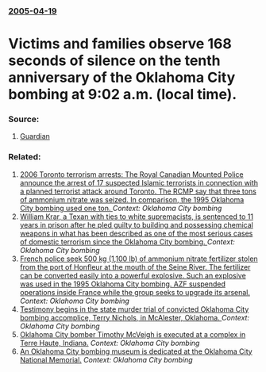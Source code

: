 ### [2005-04-19](/news/2005/04/19/index.md)

#  Victims and families observe 168 seconds of silence on the tenth anniversary of the Oklahoma City bombing at 9:02 a.m. (local time). 




### Source:

1. [Guardian](http://www.guardian.co.uk/worldlatest/story/0,1280,-4948708,00.html)

### Related:

1. [ 2006 Toronto terrorism arrests: The Royal Canadian Mounted Police announce the arrest of 17 suspected Islamic terrorists in connection with a planned terrorist attack around Toronto. The RCMP say that three tons of ammonium nitrate was seized. In comparison, the 1995 Oklahoma City bombing used one ton. ](/news/2006/06/3/2006-toronto-terrorism-arrests-the-royal-canadian-mounted-police-announce-the-arrest-of-17-suspected-islamic-terrorists-in-connection-with.md) _Context: Oklahoma City bombing_
2. [ William Krar, a Texan with ties to white supremacists, is sentenced to 11 years in prison after he pled guilty to building and possessing chemical weapons in what has been described as one of the most serious cases of domestic terrorism since the Oklahoma City bombing. ](/news/2004/05/4/william-krar-a-texan-with-ties-to-white-supremacists-is-sentenced-to-11-years-in-prison-after-he-pled-guilty-to-building-and-possessing-c.md) _Context: Oklahoma City bombing_
3. [ French police seek 500 kg (1,100&nbsp;lb) of ammonium nitrate fertilizer stolen from the port of Honfleur at the mouth of the Seine River. The fertilizer can be converted easily into a powerful explosive. Such an explosive was used in the 1995 Oklahoma City bombing. AZF suspended operations inside France while the group seeks to upgrade its arsenal. ](/news/2004/05/3/french-police-seek-500-kg-1-100-nbsp-lb-of-ammonium-nitrate-fertilizer-stolen-from-the-port-of-honfleur-at-the-mouth-of-the-seine-river.md) _Context: Oklahoma City bombing_
4. [ Testimony begins in the state murder trial of convicted Oklahoma City bombing accomplice, Terry Nichols, in McAlester, Oklahoma. ](/news/2004/03/22/testimony-begins-in-the-state-murder-trial-of-convicted-oklahoma-city-bombing-accomplice-terry-nichols-in-mcalester-oklahoma.md) _Context: Oklahoma City bombing_
5. [ Oklahoma City bomber Timothy McVeigh is executed at a complex in Terre Haute, Indiana.](/news/2001/06/11/oklahoma-city-bomber-timothy-mcveigh-is-executed-at-a-complex-in-terre-haute-indiana.md) _Context: Oklahoma City bombing_
6. [ An Oklahoma City bombing museum is dedicated at the Oklahoma City National Memorial.](/news/2001/02/19/an-oklahoma-city-bombing-museum-is-dedicated-at-the-oklahoma-city-national-memorial.md) _Context: Oklahoma City bombing_
